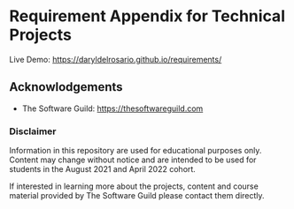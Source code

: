 # Requirement Appendix for Technical Projects
Live Demo: https://daryldelrosario.github.io/requirements/
## Acknowlodgements
* The Software Guild: https://thesoftwareguild.com

### Disclaimer
Information in this repository are used for educational purposes only. Content may change without notice and are intended to be used for students in the August 2021 and April 2022 cohort. 

If interested in learning more about the projects, content and course material provided by The Software Guild please contact them directly.